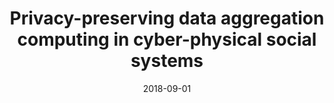 ---
title: "Privacy-preserving data aggregation computing in cyber-physical social systems"
authors:
- Yu Jiahui
- Wang, Kun and Zeng, Deze and Zhu, Chunsheng and Guo, Song

date: "2018-09-01"
doi: ""

# Publication type.
# 1 = Conference paper; 2 = Journal article;
# 3 = Preprint Paper; 4 = Report; 5 = Book; 6 = Book section;
# 7 = Thesis; 8 = Patent
publication_types: ["2"]

# Publication name and optional abbreviated publication name.
publication: "*ACM Transactions on Cyber-Physical Systems*"
publication_short: "TCPS"

url_pdf: https://dl.acm.org/doi/abs/10.1145/3145625
# url_code: ''
# url_dataset: ''
# url_poster: ''
# url_project: ''
# url_slides: ''
# url_video: ''

---